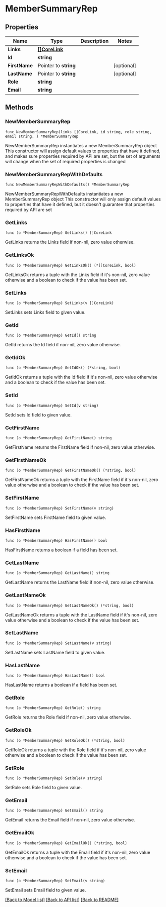 # MemberSummaryRep

## Properties

Name | Type | Description | Notes
------------ | ------------- | ------------- | -------------
**Links** | [**[]CoreLink**](CoreLink.md) |  | 
**Id** | **string** |  | 
**FirstName** | Pointer to **string** |  | [optional] 
**LastName** | Pointer to **string** |  | [optional] 
**Role** | **string** |  | 
**Email** | **string** |  | 

## Methods

### NewMemberSummaryRep

`func NewMemberSummaryRep(links []CoreLink, id string, role string, email string, ) *MemberSummaryRep`

NewMemberSummaryRep instantiates a new MemberSummaryRep object
This constructor will assign default values to properties that have it defined,
and makes sure properties required by API are set, but the set of arguments
will change when the set of required properties is changed

### NewMemberSummaryRepWithDefaults

`func NewMemberSummaryRepWithDefaults() *MemberSummaryRep`

NewMemberSummaryRepWithDefaults instantiates a new MemberSummaryRep object
This constructor will only assign default values to properties that have it defined,
but it doesn't guarantee that properties required by API are set

### GetLinks

`func (o *MemberSummaryRep) GetLinks() []CoreLink`

GetLinks returns the Links field if non-nil, zero value otherwise.

### GetLinksOk

`func (o *MemberSummaryRep) GetLinksOk() (*[]CoreLink, bool)`

GetLinksOk returns a tuple with the Links field if it's non-nil, zero value otherwise
and a boolean to check if the value has been set.

### SetLinks

`func (o *MemberSummaryRep) SetLinks(v []CoreLink)`

SetLinks sets Links field to given value.


### GetId

`func (o *MemberSummaryRep) GetId() string`

GetId returns the Id field if non-nil, zero value otherwise.

### GetIdOk

`func (o *MemberSummaryRep) GetIdOk() (*string, bool)`

GetIdOk returns a tuple with the Id field if it's non-nil, zero value otherwise
and a boolean to check if the value has been set.

### SetId

`func (o *MemberSummaryRep) SetId(v string)`

SetId sets Id field to given value.


### GetFirstName

`func (o *MemberSummaryRep) GetFirstName() string`

GetFirstName returns the FirstName field if non-nil, zero value otherwise.

### GetFirstNameOk

`func (o *MemberSummaryRep) GetFirstNameOk() (*string, bool)`

GetFirstNameOk returns a tuple with the FirstName field if it's non-nil, zero value otherwise
and a boolean to check if the value has been set.

### SetFirstName

`func (o *MemberSummaryRep) SetFirstName(v string)`

SetFirstName sets FirstName field to given value.

### HasFirstName

`func (o *MemberSummaryRep) HasFirstName() bool`

HasFirstName returns a boolean if a field has been set.

### GetLastName

`func (o *MemberSummaryRep) GetLastName() string`

GetLastName returns the LastName field if non-nil, zero value otherwise.

### GetLastNameOk

`func (o *MemberSummaryRep) GetLastNameOk() (*string, bool)`

GetLastNameOk returns a tuple with the LastName field if it's non-nil, zero value otherwise
and a boolean to check if the value has been set.

### SetLastName

`func (o *MemberSummaryRep) SetLastName(v string)`

SetLastName sets LastName field to given value.

### HasLastName

`func (o *MemberSummaryRep) HasLastName() bool`

HasLastName returns a boolean if a field has been set.

### GetRole

`func (o *MemberSummaryRep) GetRole() string`

GetRole returns the Role field if non-nil, zero value otherwise.

### GetRoleOk

`func (o *MemberSummaryRep) GetRoleOk() (*string, bool)`

GetRoleOk returns a tuple with the Role field if it's non-nil, zero value otherwise
and a boolean to check if the value has been set.

### SetRole

`func (o *MemberSummaryRep) SetRole(v string)`

SetRole sets Role field to given value.


### GetEmail

`func (o *MemberSummaryRep) GetEmail() string`

GetEmail returns the Email field if non-nil, zero value otherwise.

### GetEmailOk

`func (o *MemberSummaryRep) GetEmailOk() (*string, bool)`

GetEmailOk returns a tuple with the Email field if it's non-nil, zero value otherwise
and a boolean to check if the value has been set.

### SetEmail

`func (o *MemberSummaryRep) SetEmail(v string)`

SetEmail sets Email field to given value.



[[Back to Model list]](../README.md#documentation-for-models) [[Back to API list]](../README.md#documentation-for-api-endpoints) [[Back to README]](../README.md)


